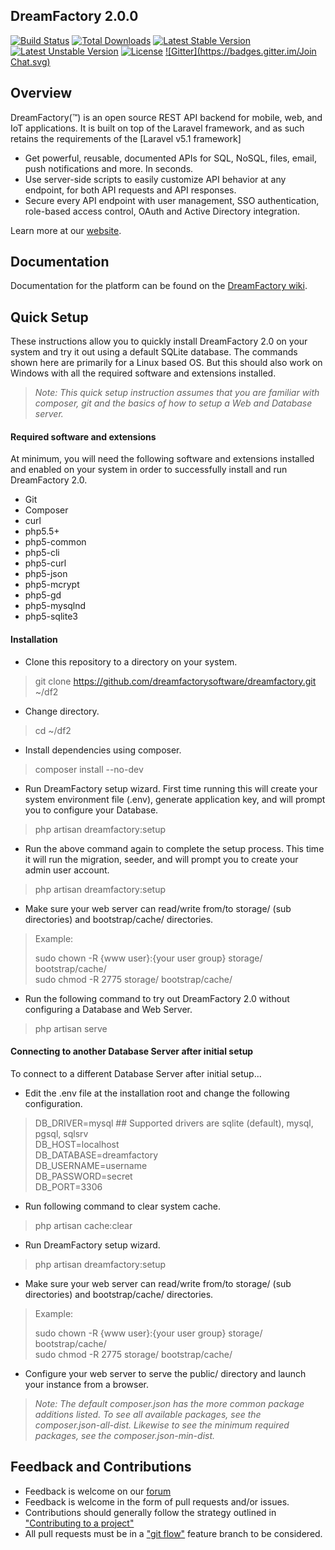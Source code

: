 ## DreamFactory 2.0.0

[![Build Status](https://travis-ci.org/dreamfactory/dreamfactory.svg)](https://travis-ci.org/dreamfactory/dreamfactory)
[![Total Downloads](https://poser.pugx.org/dreamfactory/dreamfactory/d/total.svg)](https://packagist.org/packages/dreamfactory/dreamfactory)
[![Latest Stable Version](https://poser.pugx.org/dreamfactory/dreamfactory/v/stable.svg)](https://packagist.org/packages/dreamfactory/dreamfactory)
[![Latest Unstable Version](https://poser.pugx.org/dreamfactory/dreamfactory/v/unstable.svg)](https://packagist.org/packages/dreamfactory/dreamfactory)
[![License](https://poser.pugx.org/dreamfactory/dreamfactory/license.svg)](http://www.apache.org/licenses/LICENSE-2.0)
[![Gitter](https://badges.gitter.im/Join Chat.svg)](https://gitter.im/dreamfactorysoftware/dsp-core?utm_source=badge&utm_medium=badge&utm_campaign=pr-badge&utm_content=badge)

## Overview

DreamFactory(™) is an open source REST API backend for mobile, web, and IoT applications. 
It is built on top of the Laravel framework, and as such retains the requirements of the [Laravel v5.1 framework]

* Get powerful, reusable, documented APIs for SQL, NoSQL, files, email, push notifications and more. In seconds.
* Use server-side scripts to easily customize API behavior at any endpoint, for both API requests and API responses.
* Secure every API endpoint with user management, SSO authentication, role-based access control, OAuth and Active Directory integration.

Learn more at our [website](https://www.dreamfactory.com).

## Documentation

Documentation for the platform can be found on the [DreamFactory wiki](http://wiki.dreamfactory.com).

## Quick Setup

These instructions allow you to quickly install DreamFactory 2.0 on your system and try it out using a default SQLite database. 
The commands shown here are primarily for a Linux based OS. But this should also work on Windows with all the required software and extensions installed.

> _Note: This quick setup instruction assumes that you are familiar with composer, git and the basics of how to setup a Web 
> and Database server._

#### Required software and extensions

At minimum, you will need the following software and extensions installed and enabled on your system in order to successfully 
install and run DreamFactory 2.0.

* Git
* Composer
* curl
* php5.5+ 
* php5-common
* php5-cli
* php5-curl
* php5-json
* php5-mcrypt
* php5-gd
* php5-mysqlnd
* php5-sqlite3

#### Installation

* Clone this repository to a directory on your system.
> git clone https://github.com/dreamfactorysoftware/dreamfactory.git ~/df2

* Change directory.
> cd ~/df2

* Install dependencies using composer.
> composer install --no-dev

* Run DreamFactory setup wizard. First time running this will create your system environment file (.env), generate application key, and will prompt you to configure your Database.
> php artisan dreamfactory:setup

* Run the above command again to complete the setup process. This time it will run the migration, seeder, and will prompt you to create your admin user account.
> php artisan dreamfactory:setup

* Make sure your web server can read/write from/to storage/ (sub directories) and bootstrap/cache/ directories.
> Example:
>
> sudo chown -R {www user}:{your user group} storage/ bootstrap/cache/<br>
> sudo chmod -R 2775 storage/ bootstrap/cache/

* Run the following command to try out DreamFactory 2.0 without configuring a Database and Web Server. 
>php artisan serve


#### Connecting to another Database Server after initial setup

To connect to a different Database Server after initial setup...

* Edit the .env file at the installation root and change the following configuration.
> DB_DRIVER=mysql     ## Supported drivers are sqlite (default), mysql, pgsql, sqlsrv<br>
> DB_HOST=localhost<br>
> DB_DATABASE=dreamfactory<br>
> DB_USERNAME=username<br>
> DB_PASSWORD=secret<br>
> DB_PORT=3306

* Run following command to clear system cache.
> php artisan cache:clear

* Run DreamFactory setup wizard.
> php artisan dreamfactory:setup

* Make sure your web server can read/write from/to storage/ (sub directories) and bootstrap/cache/ directories.
> Example:
>
> sudo chown -R {www user}:{your user group} storage/ bootstrap/cache/<br>
> sudo chmod -R 2775 storage/ bootstrap/cache/

* Configure your web server to serve the public/ directory and launch your instance from a browser.


> _Note: The default composer.json has the more common package additions listed. To see all available packages, 
> see the composer.json-all-dist. Likewise to see the minimum required packages, see the composer.json-min-dist._

## Feedback and Contributions

* Feedback is welcome on our [forum](http://community.dreamfactory.com/)
* Feedback is welcome in the form of pull requests and/or issues.
* Contributions should generally follow the strategy outlined in ["Contributing to a project"](http://help.github.com/articles/fork-a-repo#contributing-to-a-project)
* All pull requests must be in a ["git flow"](http://github.com/nvie/gitflow) feature branch to be considered.
